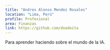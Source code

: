 ```yaml
---
title: "Andres Alonso Mendez Rosales"
location: "Lima, Perú"
profile: Profesional
area: Finanzas
link: https://github.com/doadoita
---
```


Para aprender haciendo sobre el mundo de la IA.